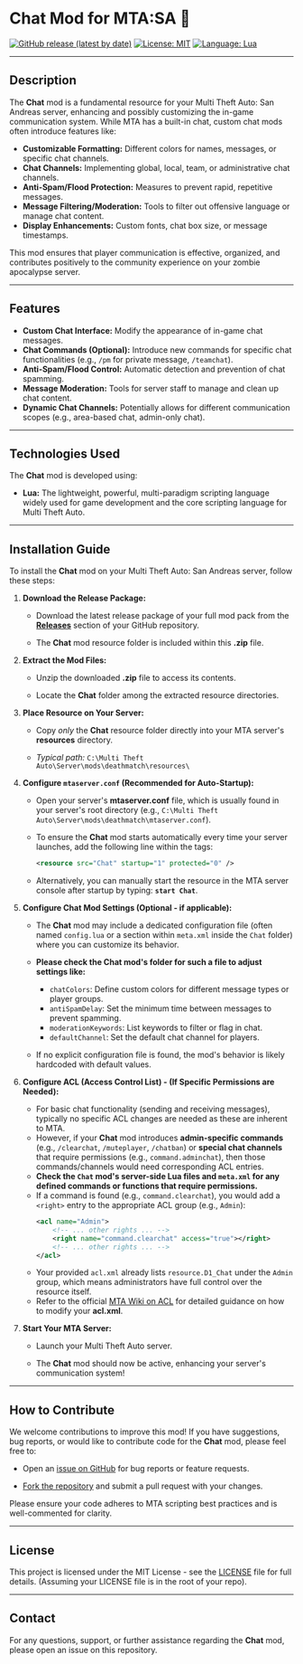 # Chat Mod for MTA:SA 💬

[![GitHub release (latest by date)](https://img.shields.io/github/v/release/Maniseniler/PackZombieMTA)](https://github.com/Maniseniler/PackZombieMTA/releases/latest)
[![License: MIT](https://img.shields.io/badge/License-MIT-yellow.svg)](https://opensource.org/licenses/MIT)
[![Language: Lua](https://img.shields.io/badge/Language-Lua-blue?logo=lua)](https://www.lua.org/)

---

## **Description**

The **Chat** mod is a fundamental resource for your Multi Theft Auto: San Andreas server, enhancing and possibly customizing the in-game communication system. While MTA has a built-in chat, custom chat mods often introduce features like:

* **Customizable Formatting:** Different colors for names, messages, or specific chat channels.
* **Chat Channels:** Implementing global, local, team, or administrative chat channels.
* **Anti-Spam/Flood Protection:** Measures to prevent rapid, repetitive messages.
* **Message Filtering/Moderation:** Tools to filter out offensive language or manage chat content.
* **Display Enhancements:** Custom fonts, chat box size, or message timestamps.

This mod ensures that player communication is effective, organized, and contributes positively to the community experience on your zombie apocalypse server.

---

## **Features**

* **Custom Chat Interface:** Modify the appearance of in-game chat messages.
* **Chat Commands (Optional):** Introduce new commands for specific chat functionalities (e.g., `/pm` for private message, `/teamchat`).
* **Anti-Spam/Flood Control:** Automatic detection and prevention of chat spamming.
* **Message Moderation:** Tools for server staff to manage and clean up chat content.
* **Dynamic Chat Channels:** Potentially allows for different communication scopes (e.g., area-based chat, admin-only chat).

---

## **Technologies Used**

The **Chat** mod is developed using:

* **Lua:** The lightweight, powerful, multi-paradigm scripting language widely used for game development and the core scripting language for Multi Theft Auto.

---

## **Installation Guide**

To install the **Chat** mod on your Multi Theft Auto: San Andreas server, follow these steps:

1.  **Download the Release Package:**

    * Download the latest release package of your full mod pack from the [**Releases**](https://github.com/Maniseniler/PackZombieMTA/releases) section of your GitHub repository.

    * The **Chat** mod resource folder is included within this **.zip** file.

2.  **Extract the Mod Files:**

    * Unzip the downloaded **.zip** file to access its contents.

    * Locate the **Chat** folder among the extracted resource directories.

3.  **Place Resource on Your Server:**

    * Copy *only* the **Chat** resource folder directly into your MTA server's **resources** directory.

    * *Typical path:* `C:\Multi Theft Auto\Server\mods\deathmatch\resources\`

4.  **Configure `mtaserver.conf` (Recommended for Auto-Startup):**

    * Open your server's **mtaserver.conf** file, which is usually found in your server's root directory (e.g., `C:\Multi Theft Auto\Server\mods\deathmatch\mtaserver.conf`).

    * To ensure the **Chat** mod starts automatically every time your server launches, add the following line within the **<server>** tags:

        ```xml
        <resource src="Chat" startup="1" protected="0" />
        ```

    * Alternatively, you can manually start the resource in the MTA server console after startup by typing: **`start Chat`**.

5.  **Configure Chat Mod Settings (Optional - if applicable):**

    * The **Chat** mod may include a dedicated configuration file (often named `config.lua` or a section within `meta.xml` inside the `Chat` folder) where you can customize its behavior.

    * **Please check the Chat mod's folder for such a file to adjust settings like:**

        * `chatColors`: Define custom colors for different message types or player groups.
        * `antiSpamDelay`: Set the minimum time between messages to prevent spamming.
        * `moderationKeywords`: List keywords to filter or flag in chat.
        * `defaultChannel`: Set the default chat channel for players.

    * If no explicit configuration file is found, the mod's behavior is likely hardcoded with default values.

6.  **Configure ACL (Access Control List) - (If Specific Permissions are Needed):**

    * For basic chat functionality (sending and receiving messages), typically no specific ACL changes are needed as these are inherent to MTA.
    * However, if your **Chat** mod introduces **admin-specific commands** (e.g., `/clearchat`, `/muteplayer`, `/chatban`) or **special chat channels** that require permissions (e.g., `command.adminchat`), then those commands/channels would need corresponding ACL entries.
    * **Check the `Chat` mod's server-side Lua files and `meta.xml` for any defined commands or functions that require permissions.**
    * If a command is found (e.g., `command.clearchat`), you would add a `<right>` entry to the appropriate ACL group (e.g., `Admin`):
        ```xml
        <acl name="Admin">
            <!-- ... other rights ... -->
            <right name="command.clearchat" access="true"></right>
            <!-- ... other rights ... -->
        </acl>
        ```
    * Your provided `acl.xml` already lists `resource.D1_Chat` under the `Admin` group, which means administrators have full control over the resource itself.
    * Refer to the official [MTA Wiki on ACL](https://wiki.multitheftauto.com/wiki/ACL) for detailed guidance on how to modify your **acl.xml**.

7.  **Start Your MTA Server:**

    * Launch your Multi Theft Auto server.

    * The **Chat** mod should now be active, enhancing your server's communication system!

---

## **How to Contribute**

We welcome contributions to improve this mod! If you have suggestions, bug reports, or would like to contribute code for the **Chat** mod, please feel free to:

* Open an [issue on GitHub](https://github.com/Maniseniler/PackZombieMTA/issues) for bug reports or feature requests.

* [Fork the repository](https://github.com/Maniseniler/PackZombieMTA/fork) and submit a pull request with your changes.

Please ensure your code adheres to MTA scripting best practices and is well-commented for clarity.

---

## **License**

This project is licensed under the MIT License - see the [LICENSE](https://github.com/Maniseniler/PackZombieMTA/blob/main/LICENSE) file for full details. (Assuming your LICENSE file is in the root of your repo).

---

## **Contact**

For any questions, support, or further assistance regarding the **Chat** mod, please open an issue on this repository.
